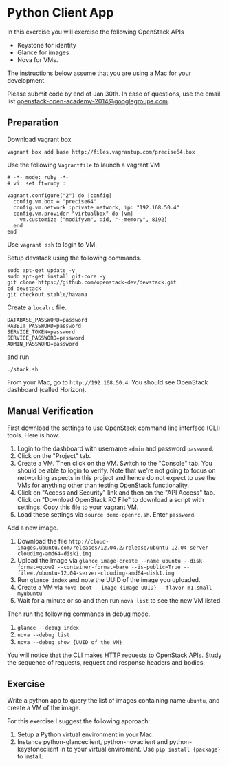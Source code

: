 # Python Client App

In this exercise you will exercise the following OpenStack APIs

- Keystone for identity
- Glance for images
- Nova for VMs.

The instructions below assume that you are using a Mac for your development.

Please submit code by end of Jan 30th. In case of questions,
use the email list openstack-open-academy-2014@googlegroups.com.


## Preparation

Download vagrant box

```
vagrant box add base http://files.vagrantup.com/precise64.box
```

Use the following `Vagrantfile` to launch a vagrant VM

```
# -*- mode: ruby -*-
# vi: set ft=ruby :

Vagrant.configure("2") do |config|
  config.vm.box = "precise64"
  config.vm.network :private_network, ip: "192.168.50.4"
  config.vm.provider "virtualbox" do |vm|
    vm.customize ["modifyvm", :id, "--memory", 8192]
  end
end
```

Use `vagrant ssh` to login to VM.

Setup devstack using the following commands.

```
sudo apt-get update -y
sudo apt-get install git-core -y
git clone https://github.com/openstack-dev/devstack.git
cd devstack
git checkout stable/havana
```

Create a `localrc` file.

```
DATABASE_PASSWORD=password
RABBIT_PASSWORD=password
SERVICE_TOKEN=password
SERVICE_PASSWORD=password
ADMIN_PASSWORD=password
```

and run

```
./stack.sh
```

From your Mac, go to `http://192.168.50.4`. You should see OpenStack
dashboard (called Horizon).

## Manual Verification

First download the settings to use OpenStack command line interface (CLI)
tools. Here is how.

1. Login to the dashboard with username `admin` and password `password`.
2. Click on the "Project" tab.
3. Create a VM. Then click on the VM. Switch to the "Console" tab. You should be
   able to login to verify. Note that we're not going to focus on networking
   aspects in this project and hence do not expect to use the VMs for anything
   other than testing OpenStack functionality.
4. Click on "Access and Security" link and then on the "API Access" tab. Click on "Download
   OpenStack RC File" to download a script with settings. Copy this file to
   your vagrant VM.
5. Load these settings via `source demo-openrc.sh`. Enter `password`.

Add a new image.

1. Download the file `http://cloud-images.ubuntu.com/releases/12.04.2/release/ubuntu-12.04-server-cloudimg-amd64-disk1.img`
2. Upload the image via `glance image-create --name ubuntu
--disk-format=qcow2 --container-format=bare --is-public=True --file=./ubuntu-12.04-server-cloudimg-amd64-disk1.img`
3. Run `glance index` and note the UUID of the image you uploaded.
4. Create a VM via `nova boot --image {image UUID} --flavor m1.small myubuntu`
5. Wait for a minute or so and then run `nova list` to see the new VM listed.

Then run the following commands in debug mode.

1. `glance --debug index`
2. `nova --debug list`
3. `nova --debug show {UUID of the VM}`

You will notice that the CLI makes HTTP requests to OpenStack APIs. Study the
 sequence of requests, request and response headers and bodies.

## Exercise

Write a python app to query the list of images containing name `ubuntu`, and create a VM of the image.

For this exercise I suggest the following approach:

1. Setup a Python virtual environment in your Mac.
2. Instance python-glanceclient, python-novaclient and python-keystoneclient
in to your virtual enviroment. Use `pip install {package}` to install.







